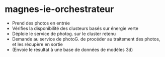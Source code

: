 # magnes-ie-orchestrateur

- Prend des photos en entrée
- Vérifies la disponibilité des clusteurs basés sur énergie verte
- Déploie le service de photog. sur le cluster retenu
- Demande au service de photoG. de procéder au traitement des photos, et les récupère en sortie
- (Envoie le résultat à une base de données de modèles 3d)
